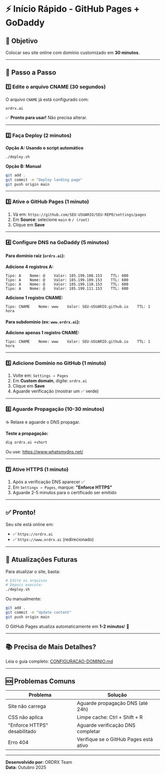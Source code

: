 # ⚡ Início Rápido - GitHub Pages + GoDaddy

## 🎯 Objetivo
Colocar seu site online com domínio customizado em **30 minutos**.

---

## 📝 Passo a Passo

### 1️⃣ Edite o arquivo CNAME (30 segundos)

O arquivo `CNAME` já está configurado com:

```
ordrx.ai
```

✅ **Pronto para usar!** Não precisa alterar.

---

### 2️⃣ Faça Deploy (2 minutos)

**Opção A: Usando o script automático**
```bash
./deploy.sh
```

**Opção B: Manual**
```bash
git add .
git commit -m "Deploy landing page"
git push origin main
```

---

### 3️⃣ Ative o GitHub Pages (1 minuto)

1. Vá em: `https://github.com/SEU-USUARIO/SEU-REPO/settings/pages`
2. Em **Source**: selecione `main` e `/ (root)`
3. Clique em **Save**

---

### 4️⃣ Configure DNS na GoDaddy (5 minutos)

#### Para domínio raiz (`ordrx.ai`):

**Adicione 4 registros A:**

```
Tipo: A    Nome: @    Valor: 185.199.108.153    TTL: 600
Tipo: A    Nome: @    Valor: 185.199.109.153    TTL: 600
Tipo: A    Nome: @    Valor: 185.199.110.153    TTL: 600
Tipo: A    Nome: @    Valor: 185.199.111.153    TTL: 600
```

**Adicione 1 registro CNAME:**

```
Tipo: CNAME    Nome: www    Valor: SEU-USUARIO.github.io    TTL: 1 hora
```

#### Para subdomínio (ex: `www.ordrx.ai`):

**Adicione apenas 1 registro CNAME:**

```
Tipo: CNAME    Nome: www    Valor: SEU-USUARIO.github.io    TTL: 1 hora
```

---

### 5️⃣ Adicione Domínio no GitHub (1 minuto)

1. Volte em: `Settings → Pages`
2. Em **Custom domain**, digite: `ordrx.ai`
3. Clique em **Save**
4. Aguarde verificação (mostrar um ✅ verde)

---

### 6️⃣ Aguarde Propagação (10-30 minutos)

☕ Relaxe e aguarde o DNS propagar.

**Teste a propagação:**
```bash
dig ordrx.ai +short
```

Ou use: https://www.whatsmydns.net/

---

### 7️⃣ Ative HTTPS (1 minuto)

1. Após a verificação DNS aparecer ✅
2. Em `Settings → Pages`, marque: **"Enforce HTTPS"**
3. Aguarde 2-5 minutos para o certificado ser emitido

---

## ✅ Pronto!

Seu site está online em:
- ✅ `https://ordrx.ai`
- ✅ `https://www.ordrx.ai` (redirecionado)

---

## 🔧 Atualizações Futuras

Para atualizar o site, basta:

```bash
# Edite os arquivos
# Depois execute:
./deploy.sh
```

Ou manualmente:
```bash
git add .
git commit -m "Update content"
git push origin main
```

O GitHub Pages atualiza automaticamente em **1-2 minutos**! 🚀

---

## 📚 Precisa de Mais Detalhes?

Leia o guia completo: [CONFIGURACAO-DOMINIO.md](./CONFIGURACAO-DOMINIO.md)

---

## 🆘 Problemas Comuns

| Problema | Solução |
|----------|---------|
| Site não carrega | Aguarde propagação DNS (até 24h) |
| CSS não aplica | Limpe cache: Ctrl + Shift + R |
| "Enforce HTTPS" desabilitado | Aguarde verificação DNS completar |
| Erro 404 | Verifique se o GitHub Pages está ativo |

---

**Desenvolvido por:** ORDRX Team  
**Data:** Outubro 2025

